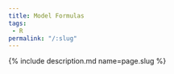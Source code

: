 ```yaml
---
title: Model Formulas
tags:
 - R
permalink: "/:slug"
---
```

{% include description.md name=page.slug %}
